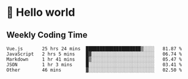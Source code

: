 # 🍻 Hello world

## Weekly Coding Time
<!--START_SECTION:waka-->

```text
Vue.js       25 hrs 24 mins  ████████████████████▒░░░░   81.87 %
JavaScript   2 hrs 5 mins    █▓░░░░░░░░░░░░░░░░░░░░░░░   06.74 %
Markdown     1 hr 41 mins    █▒░░░░░░░░░░░░░░░░░░░░░░░   05.47 %
JSON         1 hr 3 mins     █░░░░░░░░░░░░░░░░░░░░░░░░   03.41 %
Other        46 mins         ▓░░░░░░░░░░░░░░░░░░░░░░░░   02.50 %
```

<!--END_SECTION:waka-->
